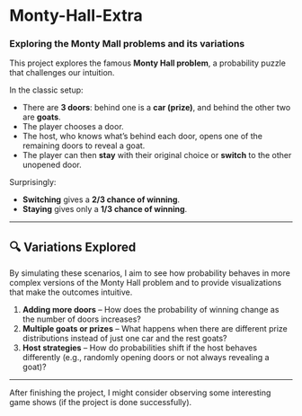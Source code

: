 # Monty-Hall-Extra
### Exploring the Monty Mall problems and its variations

This project explores the famous **Monty Hall problem**, a probability puzzle that challenges our intuition.  

In the classic setup:  
- There are **3 doors**: behind one is a **car (prize)**, and behind the other two are **goats**.  
- The player chooses a door.  
- The host, who knows what’s behind each door, opens one of the remaining doors to reveal a goat.  
- The player can then **stay** with their original choice or **switch** to the other unopened door.  

Surprisingly:  
- **Switching** gives a **2/3 chance of winning**.  
- **Staying** gives only a **1/3 chance of winning**.  

---

## 🔍 Variations Explored  
By simulating these scenarios, I aim to see how probability behaves in more complex versions of the Monty Hall problem and to provide visualizations that make the outcomes intuitive.

1. **Adding more doors** – How does the probability of winning change as the number of doors increases?  
2. **Multiple goats or prizes** – What happens when there are different prize distributions instead of just one car and the rest goats?  
3. **Host strategies** – How do probabilities shift if the host behaves differently (e.g., randomly opening doors or not always revealing a goat)?  

---

After finishing the project, I might consider observing some interesting game shows (if the project is done successfully).
